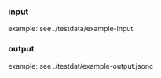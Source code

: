 ### input 

example: see ./testdata/example-input

### output

example: see ./testdat/example-output.jsonc